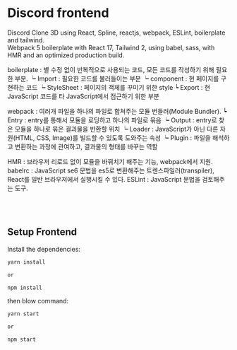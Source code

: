 # Discord frontend
Discord Clone 3D using React, Spline, reactjs, webpack, ESLint, boilerplate and tailwind.
<br/>
Webpack 5 boilerplate with React 17, Tailwind 2, using babel, sass, with HMR and an optimized production build.
<br/>

boilerplate : 별 수정 없이 반복적으로 사용되는 코드, 모든 코드를 작성하기 위해 필요한 부분.
 ┕ Import : 필요한 코드를 불러들이는 부분
 ┕ component : 현 페이지를 구현하는 코드
 ┕ StyleSheet : 페이지의 객체를 꾸미기 위한 style
 ┕ Export : 현 JavaScript 코드를 타 JavaScript에서 접근하기 위한 부분

webpack : 여러개 파일을 하나의 파일로 합쳐주는 모듈 번들러(Module Bundler).
┕ Entry : entry를 통해서 모듈을 로딩하고 하나의 파일로 묶음
┕ Output : entry로 찾은 모듈을 하나로 묶은 결과물을 반환할 위치
┕ Loader : JavaScript가 아닌 다른 자원(HTML, CSS, Image)를 빌드할 수 있도록 도와주는 속성
┕ Plugin : 파일을 해석하고 변환하는 과정에 관여하고, 결과물의 형태를 바꾸는 역할

HMR : 브라우저 리로드 없이 모듈을 바꿔치기 해주는 기능, webpack에서 지원.
babelrc : JavaScript se6 문법을 es5로 변환해주는 트렌스파일러(transpiler), React를 일반 브라우저에서 실행시킬 수 있다.
ESLint : JavaScript 문법을 검토해주는 도구.


<br/>
<br/>

## Setup Frontend

Install the dependencies:

```bash
yarn install

or

npm install
```

then blow command:
```bash
yarn start

or

npm start
```

